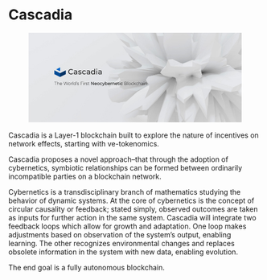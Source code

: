 # Cascadia

<figure><img src="../../.gitbook/assets/image (1) (1) (1) (1) (1).png" alt=""><figcaption></figcaption></figure>

Cascadia is a Layer-1 blockchain built to explore the nature of incentives on network effects, starting with ve-tokenomics.&#x20;

Cascadia proposes a novel approach–that through the adoption of cybernetics, symbiotic relationships can be formed between ordinarily incompatible parties on a blockchain network.

Cybernetics is a transdisciplinary branch of mathematics studying the behavior of dynamic systems. At the core of cybernetics is the concept of circular causality or feedback; stated simply, observed outcomes are taken as inputs for further action in the same system. Cascadia will integrate two feedback loops which allow for growth and adaptation. One loop makes adjustments based on observation of the system’s output, enabling learning. The other recognizes environmental changes and replaces obsolete information in the system with new data, enabling evolution.

The end goal is a fully autonomous blockchain.
